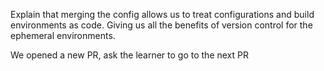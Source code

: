 Explain that merging the config allows us to treat configurations and build environments as code. Giving us all the benefits of version control for the ephemeral environments. 

We opened a new PR, ask the learner to go to the next PR

